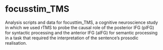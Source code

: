 # focusstim_TMS
Analysis scripts and data for focusttim_TMS, a cognitive neuroscience study in which we used rTMS to probe the causal role of the posterior IFG (pIFG) for syntactic processing and the anterior IFG (aIFG) for semantic processing in a task that required the interpretation of the sentence’s prosodic realisation. 
